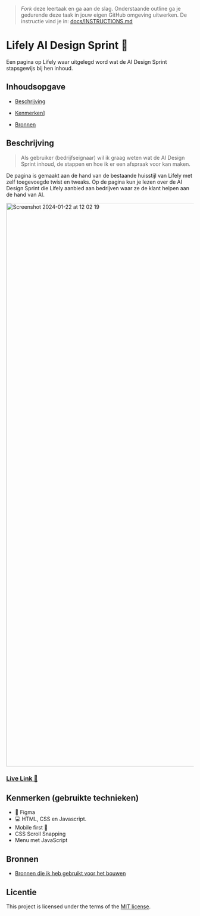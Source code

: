 > _Fork_ deze leertaak en ga aan de slag. Onderstaande outline ga je gedurende deze taak in jouw eigen GitHub omgeving uitwerken. De instructie vind je in: [docs/INSTRUCTIONS.md](docs/INSTRUCTIONS.md)

# Lifely AI Design Sprint 🏃
<!-- Geef je project een titel en schrijf in één zin wat het is -->
Een pagina op Lifely waar uitgelegd word wat de AI Design Sprint stapsgewijs bij hen inhoud.

## Inhoudsopgave 

* [Beschrijving](https://github.com/Jason2426/the-startup-responsive-interactieve-website?tab=readme-ov-file#beschrijving)

* [Kenmerken](https://github.com/Jason2426/the-startup-responsive-interactieve-website?tab=readme-ov-file#kenmerken-gebruikte-technieken)]

* [Bronnen](https://github.com/Jason2426/the-startup-responsive-interactieve-website/blob/main/README.md#bronnen)

## Beschrijving
<!-- In de Beschrijving staat hoe je project er uit ziet, hoe het werkt en wat je er mee kan. -->
<!-- Voeg een mooie poster visual toe 📸 -->
<!-- Voeg een link toe naar Github Pages 🌐-->

> Als gebruiker (bedrijfseignaar) wil ik graag weten wat de AI Design Sprint inhoud, de stappen en hoe ik er een afspraak voor kan maken.

De pagina is gemaakt aan de hand van de bestaande huisstijl van Lifely met zelf toegevoegde twist en tweaks. Op de pagina kun je lezen over de AI Design Sprint die Lifely aanbied aan bedrijven waar ze de klant helpen aan de hand van AI.

<img width="1512" alt="Screenshot 2024-01-22 at 12 02 19" src="https://github.com/Jason2426/the-startup-responsive-interactieve-website/assets/143999883/df910b64-4ddf-4136-be49-8fb07f8ac38c">

### [Live Link 🔗](https://jason2426.github.io/the-startup-responsive-interactieve-website/)

## Kenmerken (gebruikte technieken)
<!-- Bij Kenmerken staat welke technieken zijn gebruikt en hoe. Wat is de HTML structuur? Wat zijn de belangrijkste dingen in CSS? Wat is er met JS gedaan en hoe? -->
* 🎨 Figma
* 💻 HTML, CSS en Javascript.
* Mobile first 📱
* CSS Scroll Snapping
* Menu met JavaScript

## Bronnen 

* [Bronnen die ik heb gebruikt voor het bouwen](https://github.com/Jason2426/the-startup-responsive-interactieve-website/wiki/Bouwen-%F0%9F%8F%97%EF%B8%8F#bronnen-)

## Licentie

This project is licensed under the terms of the [MIT license](./LICENSE).


